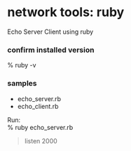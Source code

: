 network tools: ruby
===============

Echo Server Client using ruby

### confirm installed version  
% ruby -v   

### samples  
- echo_server.rb  
- echo_client.rb  

Run:  
% ruby echo_server.rb  
> listen 2000 

